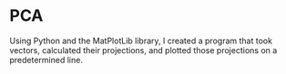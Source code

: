 # PCA
Using Python and the MatPlotLib library, I created a program that took vectors, calculated their projections, and plotted those projections on a predetermined line.
